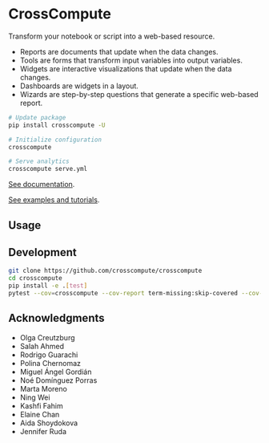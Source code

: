 # CrossCompute

Transform your notebook or script into a web-based resource.

- Reports are documents that update when the data changes.
- Tools are forms that transform input variables into output variables.
- Widgets are interactive visualizations that update when the data changes.
- Dashboards are widgets in a layout.
- Wizards are step-by-step questions that generate a specific web-based report.

```bash
# Update package
pip install crosscompute -U

# Initialize configuration
crosscompute

# Serve analytics
crosscompute serve.yml
```

[See documentation](https://github.com/crosscompute/crosscompute-docs).

[See examples and tutorials](https://crosscompute.com).

## Usage

## Development

```bash
git clone https://github.com/crosscompute/crosscompute
cd crosscompute
pip install -e .[test]
pytest --cov=crosscompute --cov-report term-missing:skip-covered --cov-config=tox.ini tests
```

## Acknowledgments

- Olga Creutzburg
- Salah Ahmed
- Rodrigo Guarachi
- Polina Chernomaz
- Miguel Ángel Gordián
- Noé Domínguez Porras
- Marta Moreno
- Ning Wei
- Kashfi Fahim
- Elaine Chan
- Aida Shoydokova
- Jennifer Ruda
